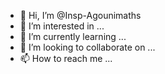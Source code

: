 - 👋 Hi, I’m @Insp-Agounimaths
- 👀 I’m interested in ...
- 🌱 I’m currently learning ...
- 💞️ I’m looking to collaborate on ...
- 📫 How to reach me ...

<!---
Insp-Agounimaths/Insp-Agounimaths is a ✨ special ✨ repository because its `README.md` (this file) appears on your GitHub profile.
You can click the Preview link to take a look at your changes.
--->
